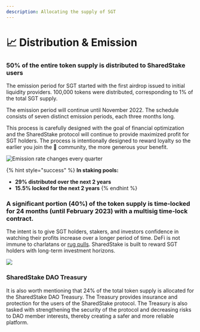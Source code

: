 ```yaml
---
description: Allocating the supply of SGT
---
```


# 📈 Distribution & Emission

### **50% of the entire token supply is distributed to SharedStake users** 

The emission period for SGT started with the first airdrop issued to initial liquidity providers. 100,000 tokens were distributed, corresponding to 1% of the total SGT supply.

The emission period will continue until November 2022. The schedule consists of seven distinct emission periods, each three months long. 

This process is carefully designed with the goal of financial optimization and the SharedStake protocol will continue to provide maximized profit for SGT holders. The process is intentionally designed to reward loyalty so the earlier you join the 🥩 community, the more generous your benefit.

![Emission rate changes every quarter](https://lh4.googleusercontent.com/OsMU6l3sCCNo3QBAAi5xj0P0pXBXKSk-asFGJPYQ5KnVih9wSJ4ogdA6w92WZG-3k7Zb--upwTYZKa3L5LVStJMMXQErBo74CYoD62SKySVTaePHDspC-tm3rSlZOMcQdxbeM2yf)

{% hint style="success" %}
 **In staking pools:**

* **29% distributed over the next 2 years**
* **15.5% locked for the next 2 years**
{% endhint %}

### **A significant portion \(40%\) of the token supply is time-locked for 24 months \(until February 2023\) with a multisig time-lock contract.**

The intent is to give SGT holders, stakers, and investors confidence in watching their profits increase over a longer period of time. DeFi is not immune to charlatans or [rug pulls](https://www.investopedia.com/articles/forex/042315/beware-these-five-bitcoin-scams.asp#defi-rug-pulls). SharedStake is built to reward SGT holders with long-term investment horizons.

![](https://lh5.googleusercontent.com/UaUwJhLIMu4iTyXGN_Nua5A7eqsOa8Efr1zO8jVUZnZa7G5Wlk1MNPaF25uHQwPuuWewhtORh1f_nLKITKOW0gkliGCzmGUVBs2VwYf_5mvehlk3GgPKC2XYxgoi6KtoABqr_W8v)

### SharedStake DAO Treasury

It is also worth mentioning that 24% of the total token supply is allocated for the SharedStake DAO Treasury. The Treasury provides insurance and protection for the users of the SharedStake protocol. The Treasury is also tasked with strengthening the security of the protocol and decreasing risks to DAO member interests, thereby creating a safer and more reliable platform.

